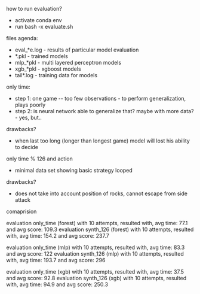 
how to run evaluation?

* activate conda env
* run bash -x evaluate.sh

files agenda:
* eval_*e.log - results of particular model evaluation
* *.pkl - trained models
* mlp_*pkl - multi layered perceptron models
* xgb_*pkl - xgboost models
* tail*.log - training data for models

only time:
* step 1: one game -- too few observations - to perform generalization, plays poorly
* step 2: is neural network able to generalize that? maybe with more data? - yes, but..

drawbacks?
* when last too long (longer than longest game) model will lost his ability to decide

only time % 126 and action
* minimal data set showing basic strategy looped

drawbacks?
* does not take into account position of rocks, cannot escape from side attack

comaprision

evaluation only_time (forest) with 10 attempts, resulted with, avg time: 77.1 and avg score: 109.3
evaluation synth_126 (forest) with 10 attempts, resulted with, avg time: 154.2 and avg score: 237.7

evaluation only_time (mlp) with 10 attempts, resulted with, avg time: 83.3 and avg score: 122
evaluation synth_126 (mlp) with 10 attempts, resulted with, avg time: 193.7 and avg score: 296

evaluation only_time (xgb) with 10 attempts, resulted with, avg time: 37.5 and avg score: 92.8
evaluation synth_126 (xgb) with 10 attempts, resulted with, avg time: 94.9 and avg score: 250.3
